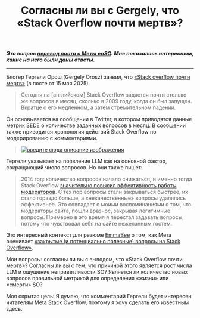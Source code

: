 ﻿---
title: "Согласны ли вы с Gergely, что &#171;Stack Overflow почти мертв&#187;?"
se.owner.user_id: 177188
se.owner.display_name: "Kromster"
se.owner.link: "https://ru.meta.stackoverflow.com/users/177188/kromster"
se.link: "https://ru.meta.stackoverflow.com/questions/14617/%d0%a1%d0%be%d0%b3%d0%bb%d0%b0%d1%81%d0%bd%d1%8b-%d0%bb%d0%b8-%d0%b2%d1%8b-%d1%81-gergely-%d1%87%d1%82%d0%be-stack-overflow-%d0%bf%d0%be%d1%87%d1%82%d0%b8-%d0%bc%d0%b5%d1%80%d1%82%d0%b2"
se.question_id: 14617
se.post_type: question
---
<p><strong><em>Это вопрос <a href="https://meta.stackoverflow.com/questions/433864">перевод поста с Меты enSO</a>. Мне показалось интересным, какие на него были даны ответы.</em></strong></p>
<hr />
<p>Блогер Гергели Орош (Gergely Orosz) заявил, что <a href="https://newsletter.pragmaticengineer.com/p/the-pulse-134" rel="nofollow noreferrer">«Stack overflow почти мертв»</a> (в посте от 15 мая 2025).</p>
<blockquote>
<p>Сегодня на [английском] Stack Overflow задается почти столько же вопросов в месяц, сколько в 2009 году, когда он был запущен. Вкратце о его медленном, а затем стремительном падении.</p>
</blockquote>
<p>Он основывается на сообщении в Twitter, в котором приводятся данные <a href="https://data.stackexchange.com/stackoverflow/queries" rel="nofollow noreferrer">метрик SEDE</a> о количестве заданных вопросов в месяц. В сообщении также приводится хронология действий Stack Overflow по модерированию с комментариями.</p>
<blockquote>
<p><a href="https://i.sstatic.net/lGJt6JV9.png" rel="nofollow noreferrer"><img src="https://i.sstatic.net/lGJt6JV9.png" alt="введите сюда описание изображения" /></a></p>
</blockquote>
<p>Гергели указывает на появление LLM как на основной фактор, сокращающий число вопросов. Но они также пишет:</p>
<blockquote>
<p>2014 год: количество вопросов начало снижаться, и именно тогда Stack Overflow <a href="https://meta.stackoverflow.com/questions/251175">значительно повысил эффективность работы модераторов</a>. С тех пор вопросы стали закрываться быстрее, их стало гораздо больше, а «некачественные» вопросы удалялись эффективнее. Это совпадает с моими воспоминаниями о том, что модераторы сайта, пошли вразнос, закрывая легитимные вопросы. Примерно в это время я перестал задавать вопросы, потому что чувствовал себя на сайте нежеланным гостем.</p>
</blockquote>
<p>Это интересный контекст для резюме <a href="https://meta.stackoverflow.com/users/21167450/emmabee">EmmaBee</a> о том, как Мета оценивает <a href="https://meta.stackoverflow.com/questions/433769">«закрытые (и потенциально полезные) вопросы на Stack Overflow»</a>.</p>
<p>Мои вопросы: согласны ли вы с выводом, что «Stack Overflow почти мертв»? Согласны ли вы с тем, что причиной этого является рост числа LLM и ощущение неприветливости SO? Является ли количество новых вопросов правильной метрикой для определения «жизни» или «смерти» SO?</p>
<p>Моя скрытая цель: Я думаю, что комментарий Гергели будет интересен читателям Meta Stack Overflow, поэтому я хочу сделать его известным здесь.</p>

